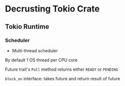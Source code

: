 # Decrusting Tokio Crate

## Tokio Runtime

### Scheduler

- Multi-thread scheduler

By default 1 OS thread per CPU core

Future trait's `Poll` method returns either `READY` or `PENDING`

`block_on` interface: takes future and return result of future


